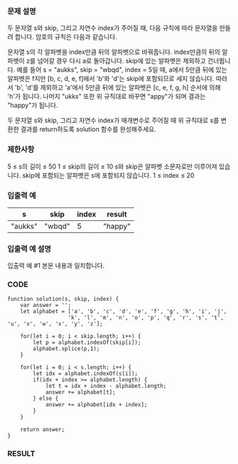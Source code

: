 ### 문제 설명
두 문자열 s와 skip, 그리고 자연수 index가 주어질 때, 다음 규칙에 따라 문자열을 만들려 합니다. 암호의 규칙은 다음과 같습니다.

문자열 s의 각 알파벳을 index만큼 뒤의 알파벳으로 바꿔줍니다.
index만큼의 뒤의 알파벳이 z를 넘어갈 경우 다시 a로 돌아갑니다.
skip에 있는 알파벳은 제외하고 건너뜁니다.
예를 들어 s = "aukks", skip = "wbqd", index = 5일 때, a에서 5만큼 뒤에 있는 알파벳은 f지만 [b, c, d, e, f]에서 'b'와 'd'는 skip에 포함되므로 세지 않습니다. 따라서 'b', 'd'를 제외하고 'a'에서 5만큼 뒤에 있는 알파벳은 [c, e, f, g, h] 순서에 의해 'h'가 됩니다. 나머지 "ukks" 또한 위 규칙대로 바꾸면 "appy"가 되며 결과는 "happy"가 됩니다.

두 문자열 s와 skip, 그리고 자연수 index가 매개변수로 주어질 때 위 규칙대로 s를 변환한 결과를 return하도록 solution 함수를 완성해주세요.

### 제한사항
5 ≤ s의 길이 ≤ 50
1 ≤ skip의 길이 ≤ 10
s와 skip은 알파벳 소문자로만 이루어져 있습니다.
skip에 포함되는 알파벳은 s에 포함되지 않습니다.
1 ≤ index ≤ 20

### 입출력 예
| s | skip | index | result |
| ---- | ---- | ---- | ---- |
| "aukks" | "wbqd" | 5 | "happy" |

### 입출력 예 설명
입출력 예 #1
본문 내용과 일치합니다.

### CODE 
~~~
function solution(s, skip, index) {
    var answer = '';
    let alphabet = ['a', 'b', 'c', 'd', 'e', 'f', 'g', 'h', 'i', 'j',
                   'k', 'l', 'm', 'n', 'o', 'p', 'q', 'r', 's', 't', 'u', 'v', 'w', 'x', 'y', 'z'];
    
    for(let i = 0; i < skip.length; i++) {
        let p = alphabet.indexOf(skip[i]);
        alphabet.splice(p,1);
    }
    
    for(let i = 0; i < s.length; i++) {
        let idx = alphabet.indexOf(s[i]);  
        if(idx + index >= alphabet.length) {
            let t = idx + index - alphabet.length; 
            answer += alphabet[t];
        } else {
            answer += alphabet[idx + index];
        }
    }
    
    return answer;
}
~~~

### RESULT
